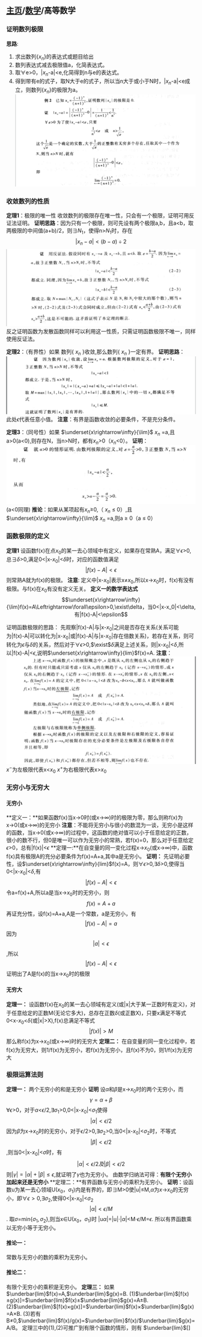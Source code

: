 <head>
    <script src="https://cdn.mathjax.org/mathjax/latest/MathJax.js?config=TeX-AMS-MML_HTMLorMML" type="text/javascript"></script>
    <script type="text/x-mathjax-config">
        MathJax.Hub.Config({
            tex2jax: {
            skipTags: ['script', 'noscript', 'style', 'textarea', 'pre'],
            inlineMath: [['$','$']]
            }
        });
    </script>
</head>

## [主页](../README.md)/[数学](./readme.md)/高等数学
### 证明数列极限
**思路**:
1. 求出数列{$x_n$}的表达式或题目给出
2. 数列表达式减去极限值a，化简表达式。
3. 取$\forall$e>0，|$x_n$-a|<e,化简得到n与e的表达式。
4. 得到带有e的式子，取N大于e的式子，所以当n大于或小于N时，|$x_n$-a|<e成立，则数列{$x_n$}的极限为a。
![](pic/Math1.png)

### 收敛数列的性质
**定理1**：极限的唯一性
收敛数列的极限存在唯一性，只会有一个极限，证明可用反证法证明。
**证明思路**：因为只有一个极限，则可先设有两个极限a,b，且a<b，取两极限的中间值(a+b)/2，则$\exists$$N_1$，使得n>$N_1$时，存在
$$|x_n-a|<(b-a)\div2$$
![](pic/Math2.png)
反之证明函数为发散函数同样可以利用这一性质，只需证明函数极限不唯一，同样使用反证法。

**定理2**：（有界性）如果 数列{ $x_n$ }收敛,那么数列{ $x_n$ }一定有界。
**证明思路**：![](pic/Math3.png)
此处$\epsilon$代表任意小值。
**注意**：有界是函数收敛的必要条件，不是充分条件。

**定理3**：（同号性）如果  $\underset{x\rightarrow\infty}{\lim}$ $x_n$ =a,且a>0(a<0),则存在N，当n>N时，都有$x_n$>0（$x_n$<0）。
**证明**：![](pic/Math4.png)(a<0同理)
**推论**：如果从某项起有$x_n$$\ge$0,（ $x_n$ $\le$ 0）,且        $\underset{x\rightarrow\infty}{\lim}$ $x_n$ =a,则a $\ge$ 0（a $\le$ 0）

### 函数极限的定义
**定理1**
设函数f(x)在点$x_0$的某一去心领域中有定义，如果存在常熟A，满足$\forall$$\epsilon$>0,总$\exists$$\delta$>0,满足0<|x-$x_0$|<$\delta$时，对应的函数值满足
$$|f(x)-A|<\epsilon$$
则常熟A就为f(x)的极限。
**注意**: 定义中|x-$x_0$|表示x$\neq$$x_0$,所以x$\rightarrow$$x_0$时，f(x)有没有极限。与f(x)在$x_0$有没有定义无关。
**定义一的数学表达式**
$$\underset{x\rightarrow\infty}{\lim}f(x)=A\Leftrightarrow\forall\epsilon>0,\exist\delta，当0<|x-x_0|<\delta,有|f(x)-A|<\epsilon$$

证明函数极限的思路：
先观察|f(x)-A|与|x-$x_0$|之间是否存在关系(关系可能为|f(x)-A|可以转化为|x-$x_0$|或|f(x)-A|与|x-$x_0$|存在倍数关系)，若存在关系，则可转化为$\epsilon$与$\delta$的关系，然后对于$\forall$$\epsilon$>0,$\exist$$\delta$满足上述关系，则|x-$x_0$|<$\delta$,所以|f(x)-A|<$\epsilon$,说明$\underset{x\rightarrow\infty}{lim}$f(x)=A.
**注意**：
![](pic/Math5.png)
$x^-$为左极限代表x<$x_0$
$x^+$为右极限代表x>$x_0$

### 无穷小与无穷大
#### 无穷小
**定义一：**如果函数f(x)当x$\rightarrow$0时(或x$\rightarrow$$\infty$)时的极限为零，那么则称f(x)为x$\rightarrow$0(或x$\rightarrow$$\infty$)的无穷小
**注意**：不能将无穷小与很小的数混为一谈，无穷小是这样的函数，当x$\rightarrow$0(或x$\rightarrow$$\infty$)的过程中，这函数的绝对值可以小于任意给定的正数，很小的数不行，但0是唯一可以作为无穷小的常熟，若f(x)=0，那么对于任意给定$\epsilon$>0，总有|f(x)|<$\epsilon$
**定理一:**在自变量的同一变化过程x$\rightarrow$$x_0$(或x$\rightarrow$$\infty$)中，函数f(x)具有极限A的充分必要条件为f(x)=A+a,其中a是无穷小。
**证明：**
先证明必要性，设$\underset{x\rightarrow\infty}{lim}$f(x)=A，则$\forall$$\epsilon$>0,$\exists$$\delta$>0,使得当0<|x-$x_0$|<$\delta$,有$$|f(x)-A|<\epsilon$$令a=f(x)+A,所以a是当x$\rightarrow$$x_0$时的无穷小，则$$f(x)=A+a$$
再证充分性，设f(x)=A+a,A是一个常数，a是无穷小，有$$|f(x)-A|=a$$
因为$$|a|<\epsilon$$,所以$$|f(x)-A|<\epsilon$$证明出了A是f(x)的当x$\rightarrow$$x_0$时的极限
#### 无穷大
**定理一：** 设函数f(x)在$x_0$的某一去心领域有定义(或|x|大于某一正数时有定义)，对于任意给定的正数M(无论它多大)，总存在正数$\delta$(或正数X)，只要x满足不等式0<x-$x_0$<$\delta$(或|x|>X),f(x)总满足不等式$$|f(x)|>M$$
那么称f(x)为x$\rightarrow$$x_0$(或x$\rightarrow$$\infty$)时的无穷大
**定理二：** 在自变量的同一变化过程中，若f(x)为无穷大，则1/f(x)为无穷小，若f(x)为无穷小，且f(x)不为0，则1/f(x)为无穷大

### 极限运算法则
**定理一：** 两个无穷小的和是无穷小
**证明** 设$\alpha$和$\beta$是x$\rightarrow$$x_0$时的两个无穷小，而$$\gamma=\alpha+\beta$$
$\forall$$\epsilon$>0，对于$\alpha$<$\epsilon$/2,$\exists$$\sigma_1$>0,0<|x-$x_0$|<$\sigma_1$使得$$|\alpha|<\epsilon/2$$
因为$\beta$为x$\rightarrow$$x_0$时的无穷小，对于$\epsilon$/2>0,$\exists$$\sigma_2$>0,当0<|x-$x_0$|<$\sigma_2$时，不等式$$|\beta|<\epsilon/2$$,则当0<|x-$x_0$|<$\sigma$时，有$$|\alpha|<\epsilon/2 及|\beta|<\epsilon/2$$则$|\gamma|=|\alpha|+|\beta|\le\epsilon$,就证明了$\gamma$也为无穷小。
由数学归纳法可得：**有限个无穷小加起来还是无穷小**
**定理二：**有界函数与无穷小的乘积为无穷小。
**证明**：设函数u为某一去心领域U($x_0，\sigma_1$)内是有界的，即$\exists$M>0使|u|$\le$M,$\alpha$为$x\rightarrow$$x_0$的无穷小，即$\forall\epsilon>0$,$\exists\sigma_2$,使得0<|x-$x_0$|<$\sigma_2$ $$|\alpha|<\epsilon/M$$.
取$\sigma$=min{$\sigma_1,\sigma_2$},则当x$\in$U($x_0，\sigma_1$)时
|u$\alpha$|=|u|$\cdot$|$\alpha$|<M$\cdot$$\epsilon$/M=$\epsilon$.
所以有界函数乘以无穷小等于无穷小。
#### 推论一：
常数与无穷小的数的乘积为无穷小。
#### 推论二：
有限个无穷小的乘积是无穷小。
**定理三：**
如果$\underbar{lim}$f(x)=A,$\underbar{lim}$g(x)=B.
(1)$\underbar{lim}$[f(x)$\pm$g(x)]=$\underbar{lim}$f(x)$\pm$$\underbar{lim}$g(x)=A$\pm$B.
(2)$\underbar{lim}$[f(x)$\times$g(x)]=$\underbar{lim}$f(x)$\times$$\underbar{lim}$g(x)=A$\times$B.
(3)若有B$\neq$0,$\underbar{lim}$f(x)/g(x)=$\underbar{lim}$f(x)/$\underbar{lim}$g(x)=A/B。
定理三中的(1),(2)可推广到有限个函数的情形，则有
$\underbar{lim}$[]